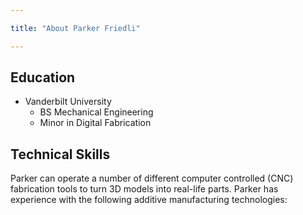```yaml
---

title: "About Parker Friedli"

---
```


## Education

* Vanderbilt University
  * BS Mechanical Engineering
  * Minor in Digital Fabrication

## Technical Skills

Parker can operate a number of different computer controlled (CNC) fabrication tools to turn 3D models into real-life parts. Parker has experience with the following additive manufacturing technologies:

